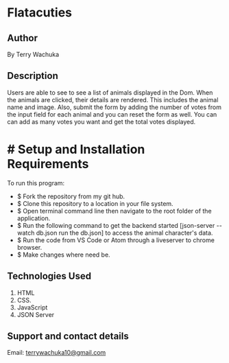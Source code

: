 # Flatacuties
## Author
By Terry Wachuka
## Description
Users are able to see to see a list of animals displayed in the Dom. When the animals are clicked, their details are rendered. This includes the animal name and image. Also, submit the form by adding the number of votes from the input field for each animal and you can reset the form as well. You can can add as many votes you want and get the total votes displayed.
# # Setup and Installation Requirements
To run this program:
- $ Fork the repository from my git hub.
- $ Clone this repository to a location in your file system.
- $ Open terminal command line then navigate to the root folder of the application.
- $ Run the following command to get the backend started [json-server --watch db.json run the db.json] to access the animal character's data.
- $ Run the code from VS Code or Atom through a liveserver to chrome browser.
- $ Make changes where need be.
## Technologies Used
1. HTML
2. CSS.
3. JavaScript
4. JSON Server
## Support and contact details
Email: terrywachuka10@gmail.com





